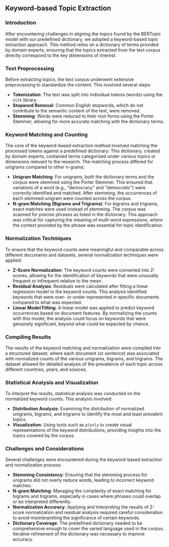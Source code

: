## Keyword-based Topic Extraction

### Introduction

After encountering challenges in aligning the topics found by the BERTopic model with our predefined dictionary, we adopted a keyword-based topic extraction approach. This method relies on a dictionary of terms provided by domain experts, ensuring that the topics extracted from the text corpus directly correspond to the key dimensions of interest.

### Text Preprocessing

Before extracting topics, the text corpus underwent extensive preprocessing to standardize the content. This involved several steps:

- **Tokenization**: The text was split into individual tokens (words) using the `nltk` library.
- **Stopword Removal**: Common English stopwords, which do not contribute to the semantic content of the text, were removed.
- **Stemming**: Words were reduced to their root forms using the Porter Stemmer, allowing for more accurate matching with the dictionary terms.

### Keyword Matching and Counting

The core of the keyword-based extraction method involved matching the processed tokens against a predefined dictionary. This dictionary, created by domain experts, contained terms categorized under various topics or dimensions relevant to the research. The matching process differed for unigrams compared to other n-grams:

- **Unigram Matching**: For unigrams, both the dictionary terms and the corpus were stemmed using the Porter Stemmer. This ensured that variations of a word (e.g., "democracy" and "democratic") were correctly identified and matched. After stemming, the occurrences of each stemmed unigram were counted across the corpus.
- **N-gram Matching (Bigrams and Trigrams)**: For bigrams and trigrams, exact matches were used instead of stemming. The corpus was scanned for precise phrases as listed in the dictionary. This approach was critical for capturing the meaning of multi-word expressions, where the context provided by the phrase was essential for topic identification.

### Normalization Techniques

To ensure that the keyword counts were meaningful and comparable across different documents and datasets, several normalization techniques were applied:

- **Z-Score Normalization**: The keyword counts were converted into Z-scores, allowing for the identification of keywords that were unusually frequent or infrequent relative to the mean.
- **Residual Analysis**: Residuals were calculated after fitting a linear regression model to the keyword counts. This analysis identified keywords that were over- or under-represented in specific documents compared to what was expected.
- **Linear Model Fitting**: A linear model was applied to predict keyword occurrences based on document features. By normalizing the counts with this model, the analysis could focus on keywords that were genuinely significant, beyond what could be expected by chance.

### Compiling Results

The results of the keyword matching and normalization were compiled into a structured dataset, where each document (or sentence) was associated with normalized counts of the various unigrams, bigrams, and trigrams. The dataset allowed for detailed analysis of the prevalence of each topic across different countries, years, and sources.

### Statistical Analysis and Visualization

To interpret the results, statistical analysis was conducted on the normalized keyword counts. This analysis involved:

- **Distribution Analysis**: Examining the distribution of normalized unigrams, bigrams, and trigrams to identify the most and least prevalent topics.
- **Visualization**: Using tools such as `plotly` to create visual representations of the keyword distributions, providing insights into the topics covered by the corpus.

### Challenges and Considerations

Several challenges were encountered during the keyword-based extraction and normalization process:

- **Stemming Consistency**: Ensuring that the stemming process for unigrams did not overly reduce words, leading to incorrect keyword matches.
- **N-gram Matching**: Managing the complexity of exact matching for bigrams and trigrams, especially in cases where phrases could overlap or be interpreted differently.
- **Normalization Accuracy**: Applying and interpreting the results of Z-score normalization and residual analysis required careful consideration to avoid misinterpreting the significance of certain keywords.
- **Dictionary Coverage**: The predefined dictionary needed to be comprehensive enough to cover the varied language used in the corpus. Iterative refinement of the dictionary was necessary to improve accuracy.
